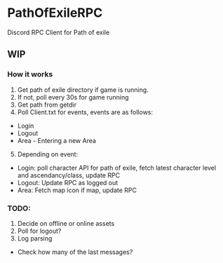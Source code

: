 # PathOfExileRPC
Discord RPC Client for Path of exile
## WIP
### How it works  
1. Get path of exile directory if game is running.  
2. If not, poll every 30s for game running
3. Get path from getdir
4. Poll Client.txt for events, events are as follows:
  - Login
  - Logout
  - Area - Entering a new Area
5. Depending on event:
  - Login: poll character API for path of exile, fetch latest character level and ascendancy/class, update RPC
  - Logout: Update RPC as logged out
  - Area: Fetch map icon if map, update RPC
  
### TODO:
1. Decide on offline or online assets
2. Poll for logout?
3. Log parsing
  - Check how many of the last messages?
